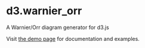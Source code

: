 # d3.warnier_orr
A Warnier/Orr diagram generator for d3.js

Visit [the demo page](http://christabor.github.io/d3.warnier_orr/) for documentation and examples.
